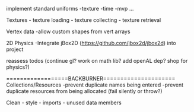 implement standard uniforms
    -texture
    -time
    -mvp
    ...

Textures
    - texture loading
    - texture collecting
    - texture retrieval

Vertex data
    -allow custom shapes from vert arrays
    
2D Physics
    -Integrate jBox2D (https://github.com/jbox2d/jbox2d) into project
        
reassess todos (continue gl? work on math lib? add openAL dep? shop for physics?)

==================BACKBURNER=====================
Collections/Resources
    -prevent duplicate names being entered
    -prevent duplicate resources from being allocated (fail silently or throw?)

Clean
    - style
    - imports
    - unused data members
